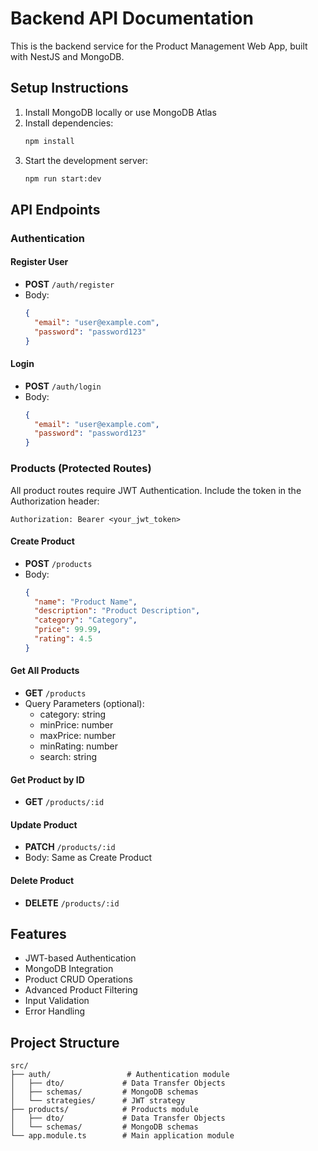 # Backend API Documentation

This is the backend service for the Product Management Web App, built with NestJS and MongoDB.

## Setup Instructions

1. Install MongoDB locally or use MongoDB Atlas
2. Install dependencies:
   ```bash
   npm install
   ```
3. Start the development server:
   ```bash
   npm run start:dev
   ```

## API Endpoints

### Authentication

#### Register User
- **POST** `/auth/register`
- Body:
  ```json
  {
    "email": "user@example.com",
    "password": "password123"
  }
  ```

#### Login
- **POST** `/auth/login`
- Body:
  ```json
  {
    "email": "user@example.com",
    "password": "password123"
  }
  ```

### Products (Protected Routes)

All product routes require JWT Authentication. Include the token in the Authorization header:
```
Authorization: Bearer <your_jwt_token>
```

#### Create Product
- **POST** `/products`
- Body:
  ```json
  {
    "name": "Product Name",
    "description": "Product Description",
    "category": "Category",
    "price": 99.99,
    "rating": 4.5
  }
  ```

#### Get All Products
- **GET** `/products`
- Query Parameters (optional):
  - category: string
  - minPrice: number
  - maxPrice: number
  - minRating: number
  - search: string

#### Get Product by ID
- **GET** `/products/:id`

#### Update Product
- **PATCH** `/products/:id`
- Body: Same as Create Product

#### Delete Product
- **DELETE** `/products/:id`

## Features

- JWT-based Authentication
- MongoDB Integration
- Product CRUD Operations
- Advanced Product Filtering
- Input Validation
- Error Handling

## Project Structure

```
src/
├── auth/                 # Authentication module
│   ├── dto/             # Data Transfer Objects
│   ├── schemas/         # MongoDB schemas
│   └── strategies/      # JWT strategy
├── products/            # Products module
│   ├── dto/             # Data Transfer Objects
│   └── schemas/         # MongoDB schemas
└── app.module.ts        # Main application module
```
